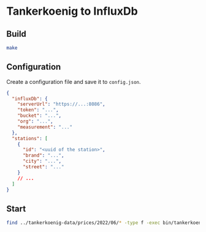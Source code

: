 # Tankerkoenig to InfluxDb

## Build

```bash
make
```

## Configuration

Create a configuration file and save it to `config.json`.

```json
{
  "influxDb": {
    "serverUrl": "https://...:8086",
    "token": "...",
    "bucket": "...",
    "org": "...",
    "measurement": "..."
  },
  "stations": [
    {
      "id": "<uuid of the station>",
      "brand": "...",
      "city": "...",
      "street": "..."
    }
    // ...
  ]
}
```

## Start

```bash
find ../tankerkoenig-data/prices/2022/06/* -type f -exec bin/tankerkoenig-to-influxdb -c config.json {} +
```
